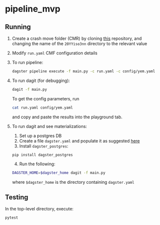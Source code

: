 # pipeline_mvp

## Running

1. Create a crash move folder (CMR) by cloning 
   [this](https://github.com/mapaction/default-crash-move-folder)
   repository, and changing the name of the `20YYiso3nn` directory to the relevant value

2. Modify `run.yaml` CMF configuration details

3. To run pipeline:
    ``` bash
    dagster pipeline execute -f main.py -c run.yaml -c config/yem.yaml
    ```

4. To run dagit (for debugging):
    ```bash
    dagit -f main.py
    ```
    To get the config parameters, run
    ```bash
    cat run.yaml config/yem.yaml 
    ```
    and copy and paste the results into the playground tab. 
    
5. To run dagit and see materializations:
    1. Set up a postgres DB
    2. Create a file `dagster.yaml` and populate it as suggested 
    [here](https://docs.dagster.io/_apidocs/libraries/dagster_postgres)
    3. Install `dagster_postgres`:
    ```
    pip install dagster_postgres 
    ```
    4. Run the following:
    ```bash
    DAGSTER_HOME=$dagster_home dagit -f main.py
    ```
   where `$dagster_home` is the directory containing `dagster.yaml`
   
## Testing

In the top-level directory, execute:
```
pytest
```
 
